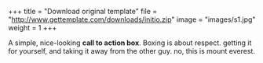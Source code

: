 +++
title = "Download original template"
file = "http://www.gettemplate.com/downloads/initio.zip"
image = "images/s1.jpg"
weight = 1
+++

A simple, nice-looking **call to action box**. Boxing is about respect. getting it for yourself, and taking it away from the other guy. no, this is mount everest.
